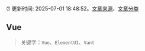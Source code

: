 :alarm_clock: 更新时间: 2025-07-01 18:48:52。[文章来源](/README.md)、[文章分类](/TAGS.md)

## Vue


> 关键字：`Vue`、`ElementUI`、`Vant`




